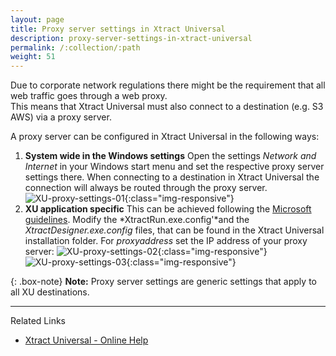 ```yaml
---
layout: page
title: Proxy server settings in Xtract Universal
description: proxy-server-settings-in-xtract-universal
permalink: /:collection/:path
weight: 51
---
```


Due to corporate network regulations there might be the requirement that all web traffic goes through a web proxy. <br>
This means that Xtract Universal must also connect to a destination (e.g. S3 AWS) via a proxy server. <br>

A proxy server can be configured in Xtract Universal in the following ways: 

1. **System wide in the Windows settings** 
Open the settings *Network and Internet* in your Windows start menu and set the respective proxy server settings there. 
When connecting to a destination in Xtract Universal the connection will always be routed through the proxy server. 
![XU-proxy-settings-01](/img/content/xu-proxy-settings-01.png){:class="img-responsive"}
2. **XU application specific**
This can be achieved following the [Microsoft guidelines](https://docs.microsoft.com/en-us/dotnet/framework/network-programming/proxy-configuration).
Modify the *XtractRun.exe.config'*and the *XtractDesigner.exe.config* files, that can be found in the Xtract Universal installation folder.
For *proxyaddress* set the IP address of your proxy server: 
![XU-proxy-settings-02](/img/content/xu-proxy-settings-02.png){:class="img-responsive"}
![XU-proxy-settings-03](/img/content/xu-proxy-settings-03.png){:class="img-responsive"}

{: .box-note}
**Note:** Proxy server settings are generic settings that apply to all XU destinations.  

*****
Related Links
- [Xtract Universal - Online Help](https://help.theobald-software.com/en/xtract-universal/)











